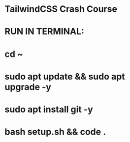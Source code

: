 # TailwindCSS Crash Course

# RUN IN TERMINAL:

# cd ~

# sudo apt update && sudo apt upgrade -y

# sudo apt install git -y

# bash setup.sh && code .
